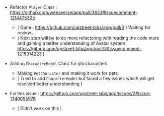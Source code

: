 - Refactor `Player` Class : https://github.com/webaverse/app/pull/3623#issuecomment-1214475305 
  - ( Done : https://github.com/upstreet-labs/app/pull/3 ) Waiting for review... 
  - ( Next step will be to do more refactoring with reading the code more and gaining a better understanding of Avatar system : https://github.com/upstreet-labs/app/pull/3#issuecomment-1216914223 )
- Adding `CharacterModel` Class for glb characters
  - Making `PetCharacter` and making it work for pets
  - ( Tried to add `CharacterModel` but faced a few issues which will get resolved better understanding )
  
- Fix this issue : https://github.com/upstreet-labs/app/issues/2#issue-1340055978
  - ( Didn't work on this )
